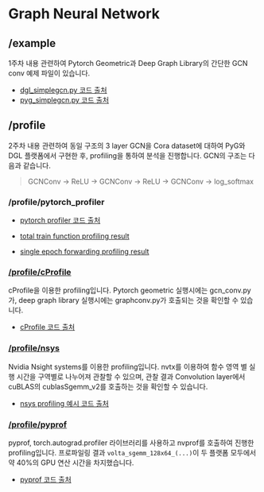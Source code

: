# Graph Neural Network
## /example
  1주차 내용 관련하여 Pytorch Geometric과 Deep Graph Library의 간단한 GCN conv 예제 파일이 있습니다.
  
- [dgl_simplegcn.py 코드 출처](https://towardsdatascience.com/start-with-graph-convolutional-neural-networks-using-dgl-cf9becc570e1)
- [pyg_simplegcn.py 코드 출처](https://baeseongsu.github.io/posts/pytorch-geometric-introduction/)

## /profile
  2주차 내용 관련하여 동일 구조의 3 layer GCN을 Cora dataset에 대하여 PyG와 DGL 플랫폼에서 구현한 후, profiling을 통하여 분석을 진행합니다. GCN의 구조는 다음과 같습니다.
> GCNConv -> ReLU -> GCNConv -> ReLU -> GCNConv -> log_softmax
  
  ### /profile/pytorch_profiler

  - [pytorch profiler 코드 출처](https://jh-bk.tistory.com/20)

  - [total train function profiling result](https://github.com/jh0shin/Graph-Neural-Network/blob/main/profile/pytorch_profiler/profile_train_100_epoch.txt)
  
  - [single epoch forwarding profiling result](https://github.com/jh0shin/Graph-Neural-Network/blob/main/profile/pytorch_profiler/profile_forward_1_epoch.txt)
  
  ### [/profile/cProfile](https://github.com/jh0shin/Graph-Neural-Network/tree/main/profile/cProfile)
  
  cProfile을 이용한 profiling입니다. Pytorch geometric 실행시에는 gcn_conv.py가, deep graph library 실행시에는 graphconv.py가 호출되는 것을 확인할 수 있습니다.

  - [cProfile 코드 출처](https://jeongukjae.github.io/posts/cpu-profiler/)
  
  ### [/profile/nsys](https://github.com/jh0shin/Graph-Neural-Network/tree/main/profile/nsys)
  
  Nvidia Nsight systems를 이용한 profiling입니다. nvtx를 이용하여 함수 영역 별 실행 시간을 구역별로 나누어져 관찰할 수 있으며, 관찰 결과 Convolution layer에서 cuBLAS의 cublasSgemm_v2를 호출하는 것을 확인할 수 있습니다.
  
  - [nsys profiling 예시 코드 출처](https://on-demand.gputechconf.com/ai-conference-2019/skr9110.pdf)

  ### [/profile/pyprof](https://github.com/jh0shin/Graph-Neural-Network/tree/main/profile/pyprof)
  
  pyprof, torch.autograd.profiler 라이브러리를 사용하고 nvprof를 호출하여 진행한 profiling입니다. 프로파일링 결과 ```volta_sgemm_128x64_(...)```이 두 플랫폼 모두에서 약 40%의 GPU 연산 시간을 차지했습니다.
  
  - [pyprof 코드 출처](https://docs.nvidia.com/deeplearning/frameworks/pyprof-user-guide/install.html)
  
